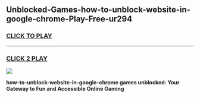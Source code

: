 
## Unblocked-Games-how-to-unblock-website-in-google-chrome-Play-Free-ur294
<h3>
<a href="https://premium76.site?title=how-to-unblock-website-in-google-chrome&ref=10A">CLICK TO PLAY</a></h3>
<hr>

<h3>
<a href="https://premium76.site?title=how-to-unblock-website-in-google-chrome&ref=10A">CLICK 2 PLAY</a>
  
</h3>

<a href="https://premium76.site?title=how-to-unblock-website-in-google-chrome&ref=10A"><img src="https://clearcache.store/games.png"></a>


**how-to-unblock-website-in-google-chrome games unblocked: Your Gateway to Fun and Accessible Online Gaming**
